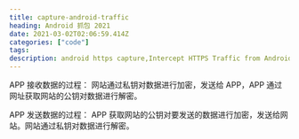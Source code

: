 ```yaml
---
title: capture-android-traffic 
heading: Android 抓包 2021 
date: 2021-03-02T02:06:59.414Z
categories: ["code"]
tags: 
description: android https capture,Intercept HTTPS Traffic from Android App,Capture and decrypt HTTPS traffic from any android app,How to: Capture Android Traffic with Fiddler - Telerik 
---
```


APP 接收数据的过程：
网站通过私钥对数据进行加密，发送给 APP，APP 通过网址获取网站的公钥对数据进行解密。

APP 发送数据的过程：
APP 获取网站的公钥对要发送的数据进行加密，发送给网站。网站通过私钥对数据进行解密。

